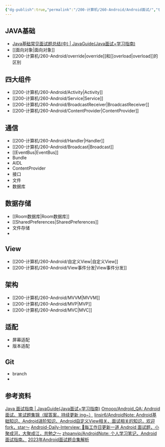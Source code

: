 ```yaml
---
{"dg-publish":true,"permalink":"/200-计算机/260-Android/Android面试/","tags":["面试/Android"],"noteIcon":""}
---
```


## JAVA基础
- [Java基础常见面试题总结(中) | JavaGuide(Java面试+学习指南)](https://javaguide.cn/java/basis/java-basic-questions-02.html)
- [[面向对象\|面向对象]]
- [[200-计算机/260-Android/override\|override]]和[[overload\|overload]]的区别


## 四大组件
- [[200-计算机/260-Android/Activity\|Activity]]
- [[200-计算机/260-Android/Service\|Service]]
- [[200-计算机/260-Android/BroadcastReceiver\|BroadcastReceiver]]
- [[200-计算机/260-Android/ContentProvider\|ContentProvider]]

## 通信
- [[200-计算机/260-Android/Handler\|Handler]]
- [[200-计算机/260-Android/Broadcast\|Broadcast]]
- [[EventBus\|EventBus]]
- Bundle
- AIDL
- ContentProvider
- 接口
- 文件
- 数据库

## 数据存储
- [[Room数据库\|Room数据库]]
- [[SharedPreferences\|SharedPreferences]]
- 文件存储
- 

## View
- [[200-计算机/260-Android/自定义View\|自定义View]]
- [[200-计算机/260-Android/View事件分发\|View事件分发]]

## 架构
- [[200-计算机/260-Android/MVVM\|MVVM]]
- [[200-计算机/260-Android/MVP\|MVP]]
- [[200-计算机/260-Android/MVC\|MVC]]

## 适配
- 屏幕适配
- 版本适配

## Git
- branch
- 


## 参考资料
[Java 面试指南 | JavaGuide(Java面试+学习指南)](https://javaguide.cn/)
[Omooo/Android_QA: Android 面试、笔试题集锦（赋答案，持续更新 ing~）](https://github.com/Omooo/Android_QA)
[linsir6/AndroidNote: Android基础知识、Android进阶知识、Android自定义View相关、面试相关的知识，欢迎fork，star～](https://github.com/linsir6/AndroidNote)
[Android-Daily-Interview: :pushpin:每工作日更新一道 Android 面试题，小聚成河，大聚成江，共勉之～](https://github.com/Moosphan/Android-Daily-Interview)
[zhpanvip/AndroidNote: 个人学习笔记，Android面试指南。](https://github.com/zhpanvip/AndroidNote)
[2023年Android面试题合集解析](https://gitee.com/hu-laopi/NewDevBooks)